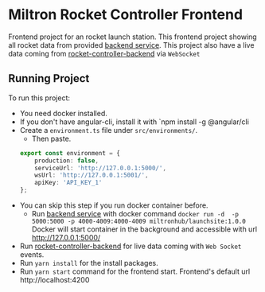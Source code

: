 # Miltron Rocket Controller Frontend

Frontend project for an rocket launch station. This frontend project showing all rocket data from provided [backend service]. This project also have a live data coming from [rocket-controller-backend] via `WebSocket` 
## Running Project
To run this project:
* You need docker installed.
* If you don't have angular-cli, install it with `npm install -g @angular/cli
* Create a `environment.ts` file under `src/environments/`.
    - Then paste.
    ```typescript
    export const environment = {
        production: false,
        serviceUrl: 'http://127.0.0.1:5000/',
        wsUrl: 'http://127.0.0.1:5001/',
        apiKey: 'API_KEY_1'
    };
    ```
* You can skip this step if you run docker container before. 
    - Run [backend service] with docker command `docker run -d  -p 5000:5000 -p 4000-4009:4000-4009 miltronhub/launchsite:1.0.0` Docker will start container in the background and accessible with url http://127.0.0.1:5000/
* Run [rocket-controller-backend](https://github.com/AliHadiOzturk/rocket-control-backend#running-project) for live data coming with `Web Socket` events.
* Run `yarn install` for the install packages.
* Run `yarn start` command for the frontend start. Frontend's default url http://localhost:4200
 


[backend service]:https://hub.docker.com/r/miltronhub/launchsite
[rocket-controller-backend]:https://github.com/AliHadiOzturk/rocket-control-backend